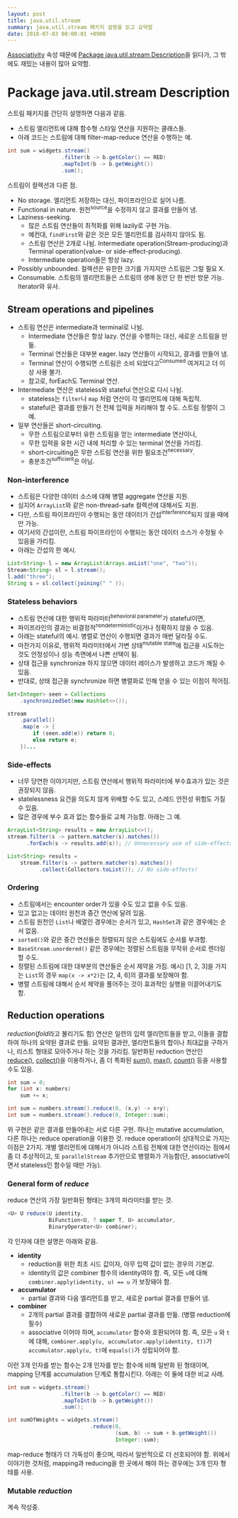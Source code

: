 ```yaml
---
layout: post
title: java.util.stream
summary: java.util.stream 패키지 설명을 읽고 요약함
date: 2018-07-03 00:00:01 +0900
---
```


[Associativity](https://docs.oracle.com/javase/8/docs/api/java/util/stream/package-summary.html#Associativity) 속성 때문에 [Package java.util.stream Description](https://docs.oracle.com/javase/8/docs/api/java/util/stream/package-summary.html)을 읽다가, 그 밖에도 재밌는 내용이 많아 요약함.

# Package java.util.stream Description

스트림 패키지를 간단히 설명하면 다음과 같음.

- 스트림 엘리먼트에 대해 함수형 스타일 연산을 지원하는 클래스들.
- 아래 코드는 스트림에 대해 filter-map-reduce 연산을 수행하는 예.

```java
int sum = widgets.stream()
                 .filter(b -> b.getColor() == RED)
                 .mapToInt(b -> b.getWeight())
                 .sum();
```

스트림이 컬렉션과 다른 점.

- No storage. 엘리먼트 저장하는 대신, 파이프라인으로 실어 나름.
- Functional in nature. 원천<sup>source</sup>을 수정하지 않고 결과를 만들어 냄.
- Laziness-seeking.
  - 많은 스트림 연산들이 최적화를 위해 lazily로 구현 가능.
  - 예컨대, `findFirst`와 같은 것은 모든 엘리먼트를 검사하지 않아도 됨.
  - 스트림 연산은 2개로 나뉨. Intermediate operation(Stream-producing)과 Terminal operation(value- or side-effect-producing).
  - Intermediate operation들은 항상 lazy.
- Possibly unbounded. 컬렉션은 유한한 크기를 가지지만 스트림은 그럴 필요 X.
- Consumable. 스트림의 엘리먼트들은 스트림의 생애 동안 단 한 번만 방문 가능. Iterator와 유사.

## Stream operations and pipelines

- 스트림 연산은 intermediate과 terminal로 나뉨.
  - Intermediate 연산들은 항상 lazy. 연산을 수행하는 대신, 새로운 스트림을 만듦.
  - Terminal 연산들은 대부분 eager. lazy 연산들이 시작되고, 결과를 만들어 냄.
  - Terminal 연산이 수행되면 스트림은 소비 되었다고<sup>Consumed</sup> 여겨지고 더 이상 사용 불가.
  - 참고로, forEach도 Terminal 연산.
- Intermediate 연산은 stateless와 stateful 연산으로 다시 나뉨.
  - stateless는 `filter`나 `map` 처럼 연산이 각 엘리먼트에 대해 독립적.
  - stateful은 결과를 만들기 전 전체 입력을 처리해야 할 수도. 스트림 정렬이 그 예.
- 일부 연산들은 short-circuiting.
  - 무한 스트림으로부터 유한 스트림을 얻는 intermediate 연산이나,
  - 무한 입력을 유한 시간 내에 처리할 수 있는 terminal 연산을 가리킴.
  - short-circuiting은 무한 스트림 연산을 위한 필요조건<sup>necessary</sup>.
  - 충분조건<sup>sufficient</sup>은 아님.

### Non-interference

- 스트림은 다양한 데이터 소스에 대해 병렬 aggregate 연산을 지원.
- 심지어 `ArrayList`와 같은 non-thread-safe 컬렉션에 대해서도 지원.
- 다만, 스트림 파이프라인이 수행되는 동안 데이터가 간섭<sup>interference</sup>되지 않을 때에만 가능.
- 여기서의 간섭이란, 스트림 파이프라인이 수행되는 동안 데이터 소스가 수정될 수 있음을 가리킴.
- 아래는 간섭의 한 예시.

```java
List<String> l = new ArrayList(Arrays.asList("one", "two"));
Stream<String> sl = l.stream();
l.add("three");
String s = sl.collect(joining(" " ));
```

### Stateless behaviors

- 스트림 연산에 대한 행위적 파라미터<sup>behavioral parameter</sup>가 stateful이면,
- 파이프라인의 결과는 비결정적<sup>nondeterministic</sup>이거나 정확하지 않을 수 있음.
- 아래는 stateful의 예시. 병렬로 연산이 수행되면 결과가 매번 달라질 수도.
- 마찬가지 이유로, 행위적 파라미터에서 가변 상태<sup>mutable state</sup>에 접근을 시도하는 것도 안정성이나 성능 측면에서 나쁜 선택이 됨.
- 상태 접근을 synchronize 하지 않으면 데이터 레이스가 발생하고 코드가 깨질 수 있음.
- 반대로, 상태 접근을 synchronize 하면 병렬화로 인해 얻을 수 있는 이점이 적어짐.

```java
Set<Integer> seen = Collections
	.synchronizedSet(new HashSet<>());

stream
	.parallel()
	.map(e -> {
		if (seen.add(e)) return 0;
		else return e;
	})...
```

### Side-effects

- 너무 당연한 이야기지만, 스트림 연산에서 행위적 파라미터에 부수효과가 있는 것은 권장되지 않음.
- statelessness 요건을 의도치 않게 위배할 수도 있고, 스레드 안전성 위험도 가질 수 있음.
- 많은 경우에 부수 효과 없는 함수들로 교체 가능함. 아래는 그 예.

```java
ArrayList<String> results = new ArrayList<>();
stream.filter(s -> pattern.matcher(s).matches())
      .forEach(s -> results.add(s)); // Unnecessary use of side-effects!

List<String> results =
    stream.filter(s -> pattern.matcher(s).matches())
          .collect(Collectors.toList()); // No side-effects!
```

### Ordering

- 스트림에서는 encounter order가 있을 수도 있고 없을 수도 있음.
- 있고 없고는 데이터 원천과 중간 연산에 달려 있음.
- 스트림 원천인 `List`나 배열인 경우에는 순서가 있고, `HashSet`과 같은 경우에는 순서 없음.
- `sorted()`와 같은 중간 연산들은 정렬되지 않은 스트림에도 순서를 부과함.
- `BaseStream.unordered()` 같은 경우에는 정렬된 스트림을 무작위 순서로 렌더링 할 수도.
- 정렬된 스트림에 대한 대부분의 연산들은 순서 제약을 가짐. 예시) [1, 2, 3]을 가지는 `List`의 경우 `map(x -> x*2)`는 [2, 4, 6]의 결과를 보장해야 함.
- 병렬 스트림에 대해서 순서 제약을 풀어주는 것이 효과적인 실행을 이끌어내기도 함.

## Reduction operations

*reduction*(*fold*라고 불리기도 함) 연산은 일련의 입력 엘리먼트들을 받고, 이들을 결합하여 하나의 요약된 결과로 만듦. 요약된 결과란, 엘리먼트들의 합이나 최대값을 구하거나, 리스트 형태로 모아주거나 하는 것을 가리킴. 일반화된 reduction 연산인 [reduce()](https://docs.oracle.com/javase/8/docs/api/java/util/stream/Stream.html#reduce-java.util.function.BinaryOperator-), [collect()](https://docs.oracle.com/javase/8/docs/api/java/util/stream/Stream.html#collect-java.util.stream.Collector-)을 이용하거나, 좀 더 특화된 [sum()](https://docs.oracle.com/javase/8/docs/api/java/util/stream/IntStream.html#sum--), [max()](https://docs.oracle.com/javase/8/docs/api/java/util/stream/IntStream.html#max--), [count()](https://docs.oracle.com/javase/8/docs/api/java/util/stream/IntStream.html#count--) 등을 사용할 수도 있음.

```java
int sum = 0;
for (int x: numbers)
    sum += x;

int sum = numbers.stream().reduce(0, (x,y) -> x+y);
int sum = numbers.stream().reduce(0, Integer::sum);
```

위 구현은 같은 결과를 만들어내는 서로 다른 구현. 하나는 mutative accumulation, 다른 하나는 reduce operation을 이용한 것. reduce operation이 상대적으로 가지는 이점은 2가지. 개별 엘리먼트에 대해서가 아니라 스트림 전체에 대한 연산이라는 점에서 좀 더 추상적이고, 또 `parallelStream` 추가만으로 병렬화가 가능함(단, associative이면서 stateless인 함수일 때만 가능).

### General form of *reduce*

reduce 연산의 가장 일반화된 형태는 3개의 파라미터를 받는 것.

```java
<U> U reduce(U identity,
             BiFunction<U, ? super T, U> accumulator,
             BinaryOperator<U> combiner);
```

각 인자에 대한 설명은 아래와 같음.

- **identity**
  - reduction을 위한 최초 시드 값이자, 아무 입력 값이 없는 경우의 기본값.
  - identity의 값은 combiner 함수의 identity여야 함. 즉, 모든 `u`에 대해 `combiner.apply(identity, u) == u` 가 보장돼야 함.
- **accumulator**
  - partial 결과와 다음 엘리먼트를 받고, 새로운 partial 결과를 만들어 냄.
- **combiner**
  - 2개의 partial 결과를 결합하여 새로운 partial 결과를 만듦. (병렬 reduction에 필수)
  - associative 이어야 하며, `accumulator` 함수와 호환되어야 함. 즉, 모든 `u` 와 `t`에 대해, `combiner.apply(u, accumulator.apply(identity, t))`가 `accumulator.apply(u, t)`에 `equals()`가 성립되어야 함.

이런 3개 인자를 받는 함수는 2개 인자를 받는 함수에 비해 일반화 된 형태이며, mapping 단계를 accumulation 단계로 통합시킨다. 아래는 이 둘에 대한 비교 사례.

```java
int sum = widgets.stream()
                 .filter(b -> b.getColor() == RED)
                 .mapToInt(b -> b.getWeight())
                 .sum();

int sumOfWeights = widgets.stream()
                          .reduce(0,
                                  (sum, b) -> sum + b.getWeight())
                                  Integer::sum);
```

map-reduce 형태가 더 가독성이 좋으며, 따라서 일반적으로 더 선호되어야 함. 위에서 이야기한 것처럼, mapping과 reducing을 한 곳에서 해야 하는 경우에는 3개 인자 형태를 사용.

### Mutable *reduction*

계속 작성중.
